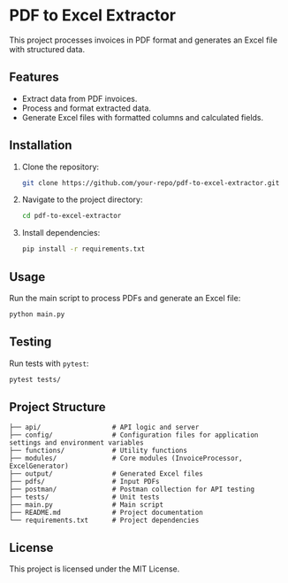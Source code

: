 # PDF to Excel Extractor

This project processes invoices in PDF format and generates an Excel file with structured data.

## Features

- Extract data from PDF invoices.
- Process and format extracted data.
- Generate Excel files with formatted columns and calculated fields.

## Installation

1. Clone the repository:
   ```bash
   git clone https://github.com/your-repo/pdf-to-excel-extractor.git
   ```
2. Navigate to the project directory:
   ```bash
   cd pdf-to-excel-extractor
   ```
3. Install dependencies:
   ```bash
   pip install -r requirements.txt
   ```

## Usage

Run the main script to process PDFs and generate an Excel file:

```bash
python main.py
```

## Testing

Run tests with `pytest`:

```bash
pytest tests/
```

## Project Structure

```
├── api/                  # API logic and server
├── config/               # Configuration files for application settings and environment variables
├── functions/            # Utility functions
├── modules/              # Core modules (InvoiceProcessor, ExcelGenerator)
├── output/               # Generated Excel files
├── pdfs/                 # Input PDFs
├── postman/              # Postman collection for API testing
├── tests/                # Unit tests
├── main.py               # Main script
├── README.md             # Project documentation
└── requirements.txt      # Project dependencies
```

## License

This project is licensed under the MIT License.
